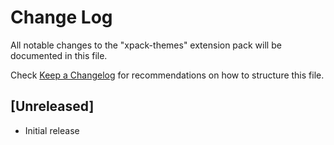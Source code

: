 # Change Log

All notable changes to the "xpack-themes" extension pack will be documented in this file.

Check [Keep a Changelog](http://keepachangelog.com/) for recommendations on how to structure this file.

## [Unreleased]

- Initial release
